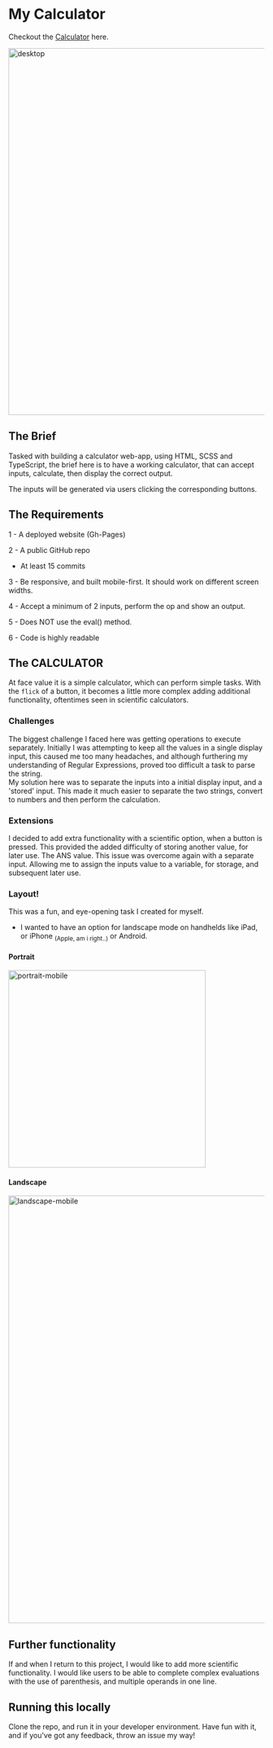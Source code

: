 # My Calculator

Checkout the [Calculator](https://nmwolfe.github.io/calculator/) here.

<img width="721" alt="desktop" src="https://github.com/nmWolfe/calculator/assets/125403716/a5632e69-d081-4884-8ba6-8b8d1890a3f3">

## The Brief

Tasked with building a calculator web-app, using HTML, SCSS and TypeScript, the brief here is to have a working calculator, that can accept inputs, calculate, then display the correct output.

The inputs will be generated via users clicking the corresponding buttons.

## The Requirements

1 - A deployed website (Gh-Pages)

2 - A public GitHub repo

- At least 15 commits

3 - Be responsive, and built mobile-first. It should work on different screen widths.

4 - Accept a minimum of 2 inputs, perform the op and show an output.

5 - Does NOT use the eval() method.

6 - Code is highly readable

## The CALCULATOR

At face value it is a simple calculator, which can perform simple tasks. With the `flick` of a button, it becomes a little more complex adding additional functionality, oftentimes seen in scientific calculators.

### Challenges

The biggest challenge I faced here was getting operations to execute separately. Initially I was attempting to keep all the values in a single display input, this caused me too many headaches, and although furthering my understanding of Regular Expressions, proved too difficult a task to parse the string. <br> My solution here was to separate the inputs into a initial display input, and a 'stored' input. This made it much easier to separate the two strings, convert to numbers and then perform the calculation.

### Extensions

I decided to add extra functionality with a scientific option, when a button is pressed. This provided the added difficulty of storing another value, for later use. The ANS value.
This issue was overcome again with a separate input. Allowing me to assign the inputs value to a variable, for storage, and subsequent later use.

### Layout!

This was a fun, and eye-opening task I created for myself.

- I wanted to have an option for landscape mode on handhelds like iPad, or iPhone <sub>(Apple, am i right..)</sub> or Android.

#### Portrait

<img width="388" alt="portrait-mobile" src="https://github.com/nmWolfe/calculator/assets/125403716/5bb855e3-f330-4962-91af-4d2954e3c5f6">

#### Landscape

<img width="840" alt="landscape-mobile" src="https://github.com/nmWolfe/calculator/assets/125403716/4390dcb5-ca04-427c-b190-d02280ea41d9">

## Further functionality

If and when I return to this project, I would like to add more scientific functionality. I would like users to be able to complete complex evaluations with the use of parenthesis, and multiple operands in one line.

## Running this locally

Clone the repo, and run it in your developer environment. Have fun with it, and if you've got any feedback, throw an issue my way!
